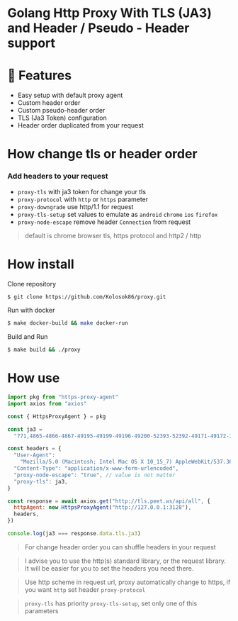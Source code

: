 # Golang Http Proxy With TLS (JA3) and Header / Pseudo - Header support

# 🚀 Features

- Easy setup with default proxy agent
- Custom header order
- Custom pseudo-header order
- TLS (Ja3 Token) configuration
- Header order duplicated from your request

# How change tls or header order

### Add headers to your request 
- `proxy-tls` with ja3 token for change your tls 
- `proxy-protocol` with `http` or `https` parameter 
- `proxy-downgrade` use http/1.1 for request
- `proxy-tls-setup` set values to emulate as `android` `chrome` `ios` `firefox`
- `proxy-node-escape` remove header `Connection` from request

> default is chrome browser tls, https protocol and http2 / http

# How install

Clone repository

```bash
$ git clone https://github.com/Kolosok86/proxy.git
```
Run with docker
```bash
$ make docker-build && make docker-run
```
Build and Run
```bash
$ make build && ./proxy
```

# How use

```js
import pkg from "https-proxy-agent"
import axios from "axios"

const { HttpsProxyAgent } = pkg

const ja3 =
  "771,4865-4866-4867-49195-49199-49196-49200-52393-52392-49171-49172-156-157-47-53,10-18-23-11-13-35-27-43-16-5-65281-45-17513-51-0-21,29-23-24,0"

const headers = {
  "User-Agent":
    "Mozilla/5.0 (Macintosh; Intel Mac OS X 10_15_7) AppleWebKit/537.36 (KHTML, like Gecko) Chrome/110.0.0.0 Safari/537.36",
  "Content-Type": "application/x-www-form-urlencoded",
  "proxy-node-escape": "true", // value is not matter
  "proxy-tls": ja3,
}

const response = await axios.get("http://tls.peet.ws/api/all", {
  httpAgent: new HttpsProxyAgent("http://127.0.0.1:3128"),
  headers,
})

console.log(ja3 === response.data.tls.ja3)
```


> For change header order you can shuffle headers in your request

> I advise you to use the http(s) standard library, or the request library. It will be easier for you to set the headers you need there.

> Use http scheme in request url, proxy automatically change to https, if you want `http` set header `proxy-protocol`

> `proxy-tls` has priority `proxy-tls-setup`, set only one of this parameters
